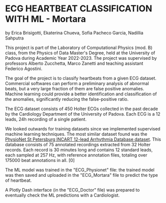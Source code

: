 # **ECG HEARTBEAT CLASSIFICATION WITH ML - Mortara**
by Erica Brisigotti, Ekaterina Chueva, Sofia Pacheco Garcia, Nadillia Sahputra

This project is part of the Laboratory of Computational Physics (mod. B) class, from the Physics of Data Master's Degree, held at the University of Padova during Academic Year 2022-2023. The project was supervised by professors Alberto Zucchetta, Marco Zanetti and teaching assistant Federico Agostini.

The goal of the project is to classify heartbeats from a given ECG dataset. Commercial softwares can perform a preliminary analysis of abnormal beats, but a very large fraction of them are false positive anomalies. Machine learning could provide a better identification and classification of the anomalies, significantly reducing the false-positive ratio.

The ECG dataset consists of 450 Holter ECGs collected in the past decade by the Cardiology Department of the University of Padova. Each ECG is a 12 leads, 24h recording of a single patient.

We looked outwards for training datasets since we implemented supervised machine learning techniques. The most similar dataset found was the [PhysioNet St Petersburg INCART 12-lead Arrhythmia Database dataset](https://physionet.org/content/incartdb/1.0.0/). This database consists of 75 annotated recordings extracted from 32 Holter records. Each record is 30 minutes long and contains 12 standard leads, each sampled at 257 Hz, with reference annotation files, totaling over 175000 beat annotations in all. [0]

The ML model was trained in the "ECG_Physionet" file: the trained model was then saved and uploaded in the "ECG_Mortara" file to predict the type of heartbeat.

A Plotly Dash interface (in the "ECG_Doctor" file) was prepared to eventually check the ML predictions with a Cardiologist.
